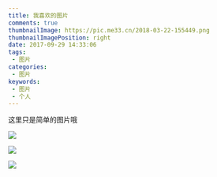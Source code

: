 ```yaml
---
title: 我喜欢的图片
comments: true
thumbnailImage: https://pic.me33.cn/2018-03-22-155449.png
thumbnailImagePosition: right
date: 2017-09-29 14:33:06
tags:
 - 图片
categories:
 - 图片
keywords:
 - 图片
 - 个人
---
```


这里只是简单的图片哦
<!-- excerpt -->

![](https://pic.me33.cn/2018-03-22-13543637-2560-1600.jpg)

![](https://pic.me33.cn/2018-03-22-14183430-2560-1600.jpg)

![](https://pic.me33.cn/2018-03-22-14220987-2560-1600.jpg)